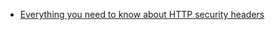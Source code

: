 - [Everything you need to know about HTTP security headers](https://blog.appcanary.com/2017/http-security-headers.html)
